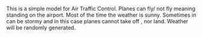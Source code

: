 This is a simple model for Air Traffic Control.
Planes can fly/ not fly meaning standing on the airport.
Most of the time the weather is sunny.
Sometimes in can be stormy and in this case planes cannot take off , nor land.
Weather will be randomly generated.
